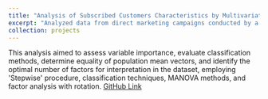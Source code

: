 ```yaml
---
title: "Analysis of Subscribed Customers Characteristics by Multivariate Methods"
excerpt: "Analyzed data from direct marketing campaigns conducted by a Portuguese bank to predict whether clients would subscribe after telemarketing efforts<br/><img src='/images/Stepwise Procedure.jpg'>"
collection: projects
---
```


This analysis aimed to assess variable importance, evaluate classification methods, determine equality of population mean vectors, and identify the optimal number of factors for interpretation in the dataset, employing 'Stepwise' procedure, classification techniques, MANOVA methods, and factor analysis with rotation.
[GitHub Link](https://github.com/sharminhossainbd/Analyzing-Subscribed-Customers-Characteristics-by-Multivariate-Methods)

